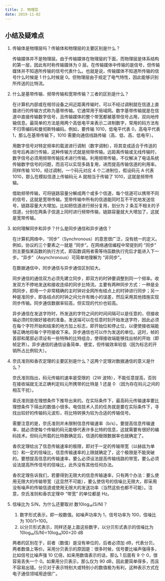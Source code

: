```yaml
---
title: 2. 物理层
date: 2019-11-02
---
```


## 小结及疑难点

1. 传输体是物理层吗？传输体和物理层的主要区别是什么？

   传输媒体并不是物理层。由于传输媒体在物理层的下面，而物理层是体系结构的第一层，因此有时称传输媒体为 0 层。在传输媒体中传输的是信号，但传输媒体并不知道所传输的信号代表什么。也就是说，传输媒体不知道所传输的信号什么时候是 1 什么时候是 0。但物理层由于规定了电气特性，因此能够识别所传送的比特流。

2. 什么是基带传输、频带传输和宽带传输？三者的区别是什么？

   在计算机内部或在相邻设备之间近距离传输时，可以不经过调制就在信道上直接进行的传输方式称为基带传输。它通常用于局域网。数字基带传输就是在信道中直接传输数字信号，且传输媒体的整个带宽都被基带信号占用，双向地传输信息。最简单的方法是用两个高低电平来表示二进制数字，常用的码方法有不归零编码和曼彻斯特编码。例如，要传输 1010，低电平代表 0，高电平代表 1，那么在基带传输下，1010 需要向通信线路传输（高、低、高、低电平）。

   用数字信号对特定频率的载波进行调制（数字调制），将其变成适合于传送的信号后再进行传输，这种传输方式就是频带传输。远距离传输或无线传输时，数字信号必须用频带传输技术进行传输。利用频带传输，不仅解决了电话系统传输数字信号的问题，而且可以实现多路复用，进而提高传输信道的利用率。同样传输 1010，经过调制，一个码元对应 4 个二进制位，假设码元 A 代表 1010，那么在模拟信道上传输码元 A 就相当于传输了 1010，这就是频带传输。

   借助频带传输，可将链路容量分解成两个或多个信道，每个信道可以携带不同的信号，这就是宽带传输。宽带传输中所有的信道能同时互不干扰地发送信号，链路容量大大增加。比如把信道进行频分复用，划分为 2 条互不相关的子信道，分别在两条子信道上同时进行频带传输，链路容量就大大增加了，这就是宽带传输。

3. 如何理解同步和异步？什么是同步通信和异步通信？

   在计算机网络中，“同步”（Synchronous）的意思很广泛，没有统一的定义。例如，协议的三个要素之一就是 “同步”。在网络通信编程中常提到的 “同步” 则主要指某函数的执行方式，即函数调用者需等待函数执行完后才能进入下一步。“异步”（Asynchronous）可简单地理解为 “非同步”。

   在数据通信中，同步通信与异步通信区别较大。

   同步通信的通信双方必须先建立同步，即双方的时钟要调整到同一个频率。收发双方不停地发送和接收连续的同步比特流。主要有两种同步方式：一种是全网同步，即用一个非常精确的主时钟对全网所有结点上的时钟进行同步；另一种是准同步，即各结点的时钟之间允许有微小的误差，然后采用其他措施实现同步传输。同步通信数据率较高，但实现的代价也较高。

   异步通信在发送字符时，所发送的字符之间的时间间隔可以是任意的，但接收端必须时刻做好接收的准备。发送端可以在任意时刻开始发送字符，因此必须在每个字符开始和结束的地方加上标志，即开始位和停止位，以便使接收端能够正确地将每个字符接收下来。异步通信也可以作为发送的单位。这时，帧的首部和尾部必须设有一些特殊的比特组合，使得接收端能够找出帧的开始（即帧定界）。异步通信的通信设备简单、便宜，但传输效率较低（因为标志的开销所占比例较大）。

4. 奈氏准则和香农定理的主要区别是什么？这两个定理对数据通信的意义是什么？

   奈氏准则指出，码元传输的速率是受限的（2W 波特），不能任意提高，否则在接收端就无法正确判定码元所携带的比特是 1 还是 0 （因为存在码元之间的相互干扰）。

   索氏准则是在理想条件下推导出来的。在实际条件下，最高码元传输速率要比理想条件下得出的数值小很多。电信技术人员的任务就是要在实际条件下，寻找出较好的传输码元波形，将比特转换为较为合适的传输信号。

   需要注意的是，奈氏准则并未限制信息传输速率（b/s）。要提高信息传输速率，就必须使每个传输的码元能够代表许多比特的信息，这就需要有很好的编码技术。但码元所载的比特数确定后，信道的极限数据率也就确定了。

   香农定理给出了信息传输速率的极限，即对于一定的传输带宽（以赫兹为单位）和一定的信噪比，信息传输速率的上限就确定了，这个极限是不能突破的。要想提高信息的传输速率，要么必须设法提高传输线路的带宽，要么必须设法提高所传信号的信噪比，此外没有其他任何办法。

   香农定理告诉我们，若要得到无限大的信息传输速率，只有两个办法：要么使用无限大的传输带宽（这显然不可能），要么使信号的信噪比无限大，即采用没有噪声的传输信道或使用无限大的发送功率（当然这些也都不可能）。注意，奈氏准则和香农定理中 “带宽” 的单位都是 Hz。

5. 信噪比为 S/N，为什么还要取对 数10log₁₀(S/N)？

   1. 数字形式表示，即一般数值。如噪声功率为 1，信号功率为 100，信噪比为 100/1=100。
   2. 以分贝形式表示，同样还是上面这些数字，以分贝形式表示的信噪比为 10log₁₀(S/N)=10log₁₀100=20 dB

   两者的区别在于，前者（数值）是没有单位的，后者必须加 dB，代表分贝。两者数值上等价。采用分贝表示的原因是：很多时候，信号要比噪声强得多，比如信号比噪声强 10 亿倍，如来用数值表示的话，那么 1 后面有 9 个 0，很容易丢失一个 0。如果用分贝表示，那么仅为 90 dB，因此要简单得多，而且不容易出错。分贝对于表示特别大或特别小的数值极为有利，这种表示方式在电子通信领域用途很广。